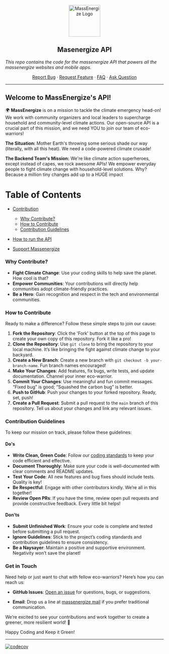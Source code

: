 <p align="center">
 <img width="100px" src="https://www.massenergize.org/wp-content/uploads/2023/03/MassEnergize-logo.png" align="center" alt="MassEnergize Logo" />
 <h2 align="center">Masenergize API</h2>
 <i align="center">This repo contains the code for the massenergize API that powers all the massenergize websites and mobile apps.</p>
</i>
  <p align="center">
    <a href="https://github.com/massenergize/api/issues/new?assignees=&labels=API%2C+bug%2C+enhancement&projects=&template=bug_report.md&title=">Report Bug</a>
    ·
    <a href="https://github.com/massenergize/api/issues/new?assignees=&labels=API%2C+enhancement&projects=&template=feature.md&title=%5BFeature%5D">Request Feature</a>
    ·
    <a href="src/FAQs.md">FAQ</a>
    ·
    <a href="https://github.com/massenergize/api/discussions/new?category=q-a">Ask Question</a>
  </p>
</p>

---

## Welcome to MassEnergize's API!

🌍 **MassEnergize** is on a mission to tackle the climate emergency head-on! We work with community organizers and local leaders to supercharge household and community-level climate actions. Our open-source API is a crucial part of this mission, and we need YOU to join our team of eco-warriors!

**The Situation:** Mother Earth's throwing some serious shade our way (literally, with all this heat). We need a code-powered climate crusade!

**The Backend Team's Mission:** We're like climate action superheroes, except instead of capes, we rock awesome APIs! We empower everyday people to fight climate change with household-level solutions. Why? Because a million tiny changes add up to a HUGE impact

# Table of Contents

- [Contribution]()

  - [Why Contribute?](#contribution)
  - [How to Contribute](#how-to-contribute)
  - [Contribution Guidelines](#contribution-guidelines)

- [How to run the API](src/README.md)
- [Support Massenergize](https://massenergize.app.neoncrm.com/forms/donation)

### Why Contribute? <a id="contribution"></a>

- **Fight Climate Change**: Use your coding skills to help save the planet. How cool is that?
- **Empower Communities**: Your contributions will directly help communities adopt climate-friendly practices.
- **Be a Hero**: Gain recognition and respect in the tech and environmental communities.

### How to Contribute <a id="how-to-contribute"></a>

Ready to make a difference? Follow these simple steps to join our cause:

1. **Fork the Repository**: Click the 'Fork' button at the top of this page to create your own copy of this repository. Fork it like a pro!
2. **Clone the Repository**: Use `git clone` to bring the repository to your local machine. It’s like bringing the fight against climate change to your backyard.
3. **Create a New Branch**: Create a new branch with `git checkout -b your-branch-name`. Fun branch names encouraged!
4. **Make Your Changes**: Add features, fix bugs, write tests, and update documentation. Channel your inner eco-warrior.
5. **Commit Your Changes**: Use meaningful and fun commit messages. “Fixed bug” is good; “Squashed the carbon bug” is better.
6. **Push to GitHub**: Push your changes to your forked repository. Ready, set, push!
7. **Create a Pull Request**: Submit a pull request to the `main` branch of this repository. Tell us about your changes and link any relevant issues.

### Contribution Guidelines <a id="contribution-guidelines"></a>

To keep our mission on track, please follow these guidelines:

#### Do's

- **Write Clean, Green Code**: Follow our [coding standards](link-to-coding-standards) to keep your code efficient and effective.
- **Document Thoroughly**: Make sure your code is well-documented with clear comments and README updates.
- **Test Your Code**: All new features and bug fixes should include tests. Quality is key!
- **Be Respectful**: Engage with other contributors kindly. We’re all in this together!
- **Review Open PRs**: If you have the time, review open pull requests and provide constructive feedback. Every little bit helps!

#### Don'ts

- **Submit Unfinished Work**: Ensure your code is complete and tested before submitting a pull request.
- **Ignore Guidelines**: Stick to the project’s coding standards and contribution guidelines to ensure consistency.
- **Be a Naysayer**: Maintain a positive and supportive environment. Negativity won’t save the planet!

### Get in Touch

Need help or just want to chat with fellow eco-warriors? Here’s how you can reach us:

- **GitHub Issues**: [Open an issue](https://github.com/massenergize/api/issues/new?assignees=&labels=API%2C+bug%2C+enhancement&projects=&template=bug_report.md&title=) for questions, bugs, or suggestions.
<!-- - **Discord**: Join our [Discord community](link-to-discord) for real-time support, discussion, and climate memes. -->
- **Email**: Drop us a line at [massenergize mail](mailto:info@massenergize.org) if you prefer traditional communication.

We’re excited to see your contributions and work together to create a greener, more resilient world! 🌱

Happy Coding and Keep it Green!

---

</p>

[![codecov](https://codecov.io/gh/massenergize/api/graph/badge.svg?token=KYFAUXOAP4)](https://codecov.io/gh/massenergize/api)
